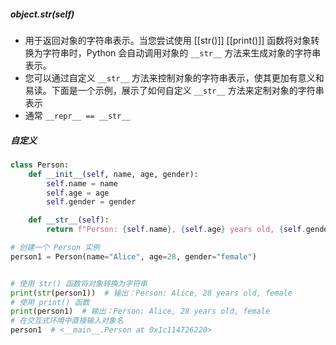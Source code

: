 ##### **object.__str__(self)**
- 用于返回对象的字符串表示。当您尝试使用 [[str()]] [[print()]] 函数将对象转换为字符串时，Python 会自动调用对象的 `__str__` 方法来生成对象的字符串表示。
- 您可以通过自定义 `__str__` 方法来控制对象的字符串表示，使其更加有意义和易读。下面是一个示例，展示了如何自定义 `__str__` 方法来定制对象的字符串表示
- 通常 `__repr__ == __str__`
##### 自定义
```python
class Person:
    def __init__(self, name, age, gender):
        self.name = name
        self.age = age
        self.gender = gender

    def __str__(self):
        return f"Person: {self.name}, {self.age} years old, {self.gender}"

# 创建一个 Person 实例
person1 = Person(name="Alice", age=28, gender="female")


# 使用 str() 函数将对象转换为字符串
print(str(person1))  # 输出：Person: Alice, 28 years old, female
# 使用 print() 函数
print(person1)  # 输出：Person: Alice, 28 years old, female
# 在交互式环境中直接输入对象名
person1  # <__main__.Person at 0x1c114726220>
```